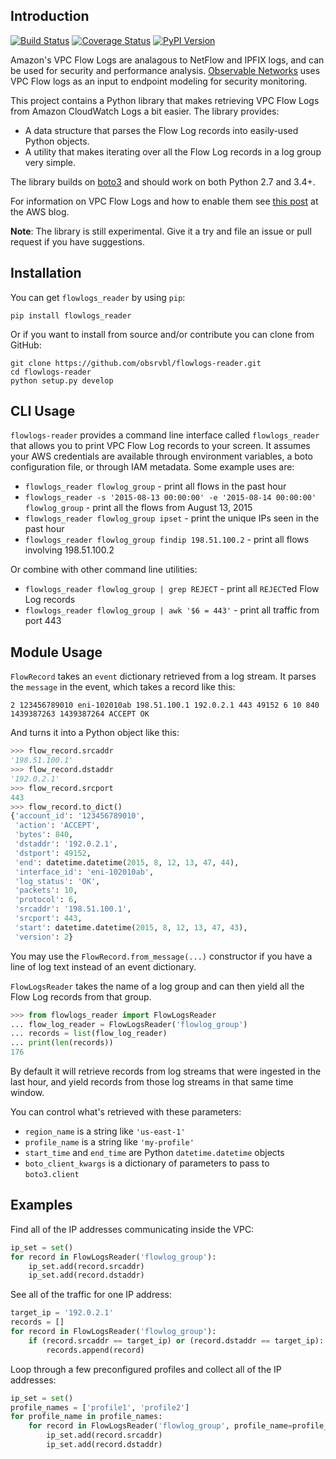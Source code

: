 ## Introduction

[![Build Status](https://travis-ci.org/obsrvbl/flowlogs-reader.svg?branch=master)](https://travis-ci.org/obsrvbl/flowlogs-reader)
[![Coverage Status](https://coveralls.io/repos/obsrvbl/flowlogs-reader/badge.svg?branch=master&service=github)](https://coveralls.io/github/obsrvbl/flowlogs-reader?branch=master)
[![PyPI Version](https://img.shields.io/pypi/v/flowlogs_reader.svg)](https://pypi.python.org/pypi/flowlogs_reader)

Amazon's VPC Flow Logs are analagous to NetFlow and IPFIX logs, and can be used for security and performance analysis. [Observable Networks](https://observable.net) uses VPC Flow logs as an input to endpoint modeling for security monitoring.

This project contains a Python library that makes retrieving VPC Flow Logs from Amazon CloudWatch Logs a bit easier. The library provides:

* A data structure that parses the Flow Log records into easily-used Python objects.
* A utility that makes iterating over all the Flow Log records in a log group very simple.

The library builds on [boto3](https://github.com/boto/boto3) and should work on both Python 2.7 and 3.4+.

For information on VPC Flow Logs and how to enable them see [this post](https://aws.amazon.com/blogs/aws/vpc-flow-logs-log-and-view-network-traffic-flows/) at the AWS blog.

__Note__: The library is still experimental. Give it a try and file an issue or pull request if you have suggestions.

## Installation

You can get `flowlogs_reader` by using `pip`:

```
pip install flowlogs_reader
```

Or if you want to install from source and/or contribute you can clone from GitHub:

```
git clone https://github.com/obsrvbl/flowlogs-reader.git
cd flowlogs-reader
python setup.py develop
```

## CLI Usage

`flowlogs-reader` provides a command line interface called `flowlogs_reader` that allows you to print VPC Flow Log records to your screen. It assumes your AWS credentials are available through environment variables, a boto configuration file, or through IAM metadata. Some example uses are:

* `flowlogs_reader flowlog_group` - print all flows in the past hour
* `flowlogs_reader -s '2015-08-13 00:00:00' -e '2015-08-14 00:00:00' flowlog_group` - print all the flows from August 13, 2015
* `flowlogs_reader flowlog_group ipset` - print the unique IPs seen in the past hour
* `flowlogs_reader flowlog_group findip 198.51.100.2` - print all flows involving 198.51.100.2

Or combine with other command line utilities:

* `flowlogs_reader flowlog_group | grep REJECT` - print all `REJECT`ed Flow Log records
* `flowlogs_reader flowlog_group | awk '$6 = 443'` - print all traffic from port 443

## Module Usage

`FlowRecord` takes an `event` dictionary retrieved from a log stream. It parses the `message` in the event, which takes a record like this:

```
2 123456789010 eni-102010ab 198.51.100.1 192.0.2.1 443 49152 6 10 840 1439387263 1439387264 ACCEPT OK
```

And turns it into a Python object like this:

```python
>>> flow_record.srcaddr
'198.51.100.1'
>>> flow_record.dstaddr
'192.0.2.1'
>>> flow_record.srcport
443
>>> flow_record.to_dict()
{'account_id': '123456789010',
 'action': 'ACCEPT',
 'bytes': 840,
 'dstaddr': '192.0.2.1',
 'dstport': 49152,
 'end': datetime.datetime(2015, 8, 12, 13, 47, 44),
 'interface_id': 'eni-102010ab',
 'log_status': 'OK',
 'packets': 10,
 'protocol': 6,
 'srcaddr': '198.51.100.1',
 'srcport': 443,
 'start': datetime.datetime(2015, 8, 12, 13, 47, 43),
 'version': 2}
```

You may use the `FlowRecord.from_message(...)` constructor if you have a line of log text instead of an event dictionary.

`FlowLogsReader` takes the name of a log group and can then yield all the Flow Log records from that group.

```python
>>> from flowlogs_reader import FlowLogsReader
... flow_log_reader = FlowLogsReader('flowlog_group')
... records = list(flow_log_reader)
... print(len(records))
176
```

By default it will retrieve records from log streams that were ingested in the last hour, and yield records from those log streams in that same time window.

You can control what's retrieved with these parameters:
* `region_name` is a string like `'us-east-1'`
* `profile_name` is a string like `'my-profile'`
* `start_time` and `end_time` are Python `datetime.datetime` objects
* `boto_client_kwargs` is a dictionary of parameters to pass to `boto3.client`

## Examples

Find all of the IP addresses communicating inside the VPC:

```python
ip_set = set()
for record in FlowLogsReader('flowlog_group'):
    ip_set.add(record.srcaddr)
    ip_set.add(record.dstaddr)
```

See all of the traffic for one IP address:

```python
target_ip = '192.0.2.1'
records = []
for record in FlowLogsReader('flowlog_group'):
    if (record.srcaddr == target_ip) or (record.dstaddr == target_ip):
        records.append(record)
```

Loop through a few preconfigured profiles and collect all of the IP addresses:

```python
ip_set = set()
profile_names = ['profile1', 'profile2']
for profile_name in profile_names:
    for record in FlowLogsReader('flowlog_group', profile_name=profile_name):
        ip_set.add(record.srcaddr)
        ip_set.add(record.dstaddr)
```
